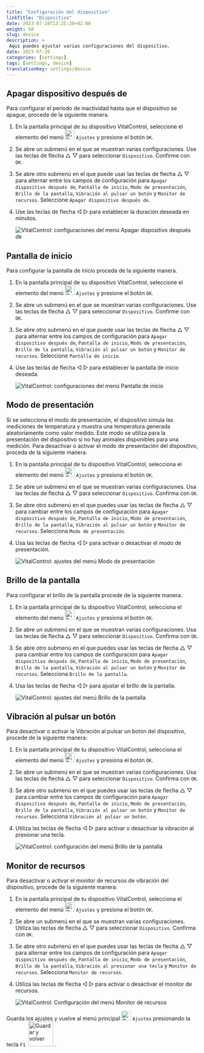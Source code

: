 ```yaml
---
title: "Configuración del dispositivo"
linkTitle: "Dispositivo"
date: 2023-07-28T13:25:28+02:00
weight: 50
slug: device
description: >
 Aquí puedes ajustar varias configuraciones del dispositivo.
date: 2023-07-26
categories: [settings]
tags: [settings, device]
translationKey: settings/device
---
```

## Apagar dispositivo después de
Para configurar el período de inactividad hasta que el dispositivo se apague, proceda de la siguiente manera.

1. En la pantalla principal de su dispositivo VitalControl, seleccione el elemento del menú <img src="/icons/gear.svg" width="25" align="bottom" alt="Configuraciones" /> `Ajustes` y presione el botón `OK`.

2. Se abre un submenú en el que se muestran varias configuraciones. Use las teclas de flecha △ ▽ para seleccionar `Dispositivo`. Confirme con `OK`.

3. Se abre otro submenú en el que puede usar las teclas de flecha △ ▽ para alternar entre los campos de configuración para `Apagar dispositivo después de`, `Pantalla de inicio`, `Modo de presentación`, `Brillo de la pantalla`, `Vibración al pulsar un botón` y `Monitor de recursos`. Seleccione `Apagar dispositivo después de`.

4. Use las teclas de flecha ◁ ▷ para establecer la duración deseada en minutos.

    ![VitalControl: configuraciones del menú Apagar dispositivo después de](../images/shutdowndeviceafter.png "Apagar dispositivo después de")

## Pantalla de inicio

Para configurar la pantalla de inicio proceda de la siguiente manera.

1. En la pantalla principal de su dispositivo VitalControl, seleccione el elemento del menú <img src="/icons/gear.svg" width="25" align="bottom" alt="Configuraciones" /> `Ajustes` y presione el botón `OK`.

2. Se abre un submenú en el que se muestran varias configuraciones. Use las teclas de flecha △ ▽ para seleccionar `Dispositivo`. Confirme con `OK`.

3. Se abre otro submenú en el que puede usar las teclas de flecha △ ▽ para alternar entre los campos de configuración para `Apagar dispositivo después de`, `Pantalla de inicio`, `Modo de presentación`, `Brillo de la pantalla`, `Vibración al pulsar un botón` y `Monitor de recursos`. Seleccione `Pantalla de inicio`.

4. Use las teclas de flecha ◁ ▷ para establecer la pantalla de inicio deseada.

    ![VitalControl: configuraciones del menú Pantalla de inicio](../images/startupscreen.png "Pantalla de inicio")

## Modo de presentación

Si se selecciona el modo de presentación, el dispositivo simula las mediciones de temperatura y muestra una temperatura generada aleatoriamente como valor medido. Este modo se utiliza para la presentación del dispositivo si no hay animales disponibles para una medición. Para desactivar o activar el modo de presentación del dispositivo, proceda de la siguiente manera:

1. En la pantalla principal de tu dispositivo VitalControl, selecciona el elemento del menú <img src="/icons/gear.svg" width="25" align="bottom" alt="Settings" /> `Ajustes` y presiona el botón `OK`.

2. Se abre un submenú en el que se muestran varias configuraciones. Usa las teclas de flecha △ ▽ para seleccionar `Dispositivo`. Confirma con `OK`.

3. Se abre otro submenú en el que puedes usar las teclas de flecha △ ▽ para cambiar entre los campos de configuración para `Apagar dispositivo después de`, `Pantalla de inicio`, `Modo de presentación`, `Brillo de la pantalla`, `Vibración al pulsar un botón` y `Monitor de recursos`. Selecciona `Modo de presentación`.

4. Usa las teclas de flecha ◁ ▷ para activar o desactivar el modo de presentación.

    ![VitalControl: ajustes del menú Modo de presentación](../images/demonstrationmode.png "Modo de presentación")

## Brillo de la pantalla

Para configurar el brillo de la pantalla procede de la siguiente manera.

1. En la pantalla principal de tu dispositivo VitalControl, selecciona el elemento del menú <img src="/icons/gear.svg" width="25" align="bottom" alt="Settings" /> `Ajustes` y presiona el botón `OK`.

2. Se abre un submenú en el que se muestran varias configuraciones. Usa las teclas de flecha △ ▽ para seleccionar `Dispositivo`. Confirma con `OK`.

3. Se abre otro submenú en el que puedes usar las teclas de flecha △ ▽ para cambiar entre los campos de configuración para `Apagar dispositivo después de`, `Pantalla de inicio`, `Modo de presentación`, `Brillo de la pantalla`, `Vibración al pulsar un botón` y `Monitor de recursos`. Selecciona `Brillo de la pantalla`.

4. Usa las teclas de flecha ◁ ▷ para ajustar el brillo de la pantalla.

    ![VitalControl: ajustes del menú Brillo de la pantalla](../images/displaybrightness.png "Brillo de la pantalla")

## Vibración al pulsar un botón

Para desactivar o activar la Vibración al pulsar un botón del dispositivo, procede de la siguiente manera:

1. En la pantalla principal de tu dispositivo VitalControl, selecciona el elemento del menú <img src="/icons/gear.svg" width="25" align="bottom" alt="Settings" /> `Ajustes` y presiona el botón `OK`.

2. Se abre un submenú en el que se muestran varias configuraciones. Usa las teclas de flecha △ ▽ para seleccionar `Dispositivo`. Confirma con `OK`.

3. Se abre otro submenú en el que puedes usar las teclas de flecha △ ▽ para cambiar entre los campos de configuración para `Apagar dispositivo después de`, `Pantalla de inicio`, `Modo de presentación`, `Brillo de la pantalla`, `Vibración al pulsar un botón` y `Monitor de recursos`. Selecciona `Vibración al pulsar un botón`.

4. Utiliza las teclas de flecha ◁ ▷ para activar o desactivar la vibración al presionar una tecla.

    ![VitalControl: configuración del menú Brillo de la pantalla](../images/vibrationonkeypress.png "Brillo de la pantalla")

## Monitor de recursos

Para desactivar o activar el monitor de recursos de vibración del dispositivo, procede de la siguiente manera:

1. En la pantalla principal de tu dispositivo VitalControl, selecciona el elemento del menú <img src="/icons/gear.svg" width="25" align="bottom" alt="Configuración" /> `Ajustes` y presiona el botón `OK`.

2. Se abre un submenú en el que se muestran varias configuraciones. Utiliza las teclas de flecha △ ▽ para seleccionar `Dispositivo`. Confirma con `OK`.

3. Se abre otro submenú en el que puedes usar las teclas de flecha △ ▽ para alternar entre los campos de configuración para `Apagar dispositivo después de`, `Pantalla de inicio`, `Modo de presentación`, `Brillo de la pantalla`, `Vibración al presionar una tecla` y `Monitor de recursos`. Selecciona `Monitor de recursos`.

4. Utiliza las teclas de flecha ◁ ▷ para activar o desactivar el monitor de recursos.

    ![VitalControl: Configuración del menú Monitor de recursos](../images/resourcemonitor.png "Monitor de recursos")

Guarda los ajustes y vuelve al menú principal <img src="/icons/gear.svg" width="25" align="bottom" alt="Configuración" /> `Ajustes` presionando la tecla `F1` &nbsp;<img src="/icons/footer/save_exit.svg" width="65" align="bottom" alt="Guardar y volver" />&nbsp;.
